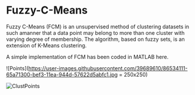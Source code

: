 # Fuzzy-C-Means
Fuzzy C-Means (FCM) is an unsupervised method of clustering datasets in such amanner that a data point may belong to more than one cluster with varying degree of membership. The algorithm, based on fuzzy sets, is an extension of K-Means clustering. 

A simple implementation of FCM has been coded in MATLAB here.

![Points](https://user-images.githubusercontent.com/39689610/86534111-65a71300-bef3-11ea-944d-57622d5abfc1.jpg = 250x250)

![ClustPoints](https://user-images.githubusercontent.com/39689610/86534123-7a83a680-bef3-11ea-9ab4-7aa9b0dfacdf.jpg)

